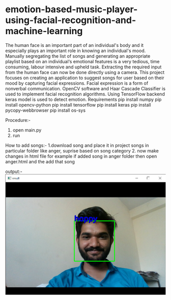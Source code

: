 # emotion-based-music-player-using-facial-recognition-and-machine-learning
The human face is an important part of an individual's body and it especially plays an
important role in knowing an individual's mood. Manually segregating the list of songs and
generating an appropriate playlist based on an individual‘s emotional features is a very tedious,
time consuming, labour intensive and upheld task. Extracting the required input from the
human face can now be done directly using a camera. This project focuses on creating an
application to suggest songs for user based on their mood by capturing facial expressions.
Facial expression is a form of nonverbal communication. OpenCV software and Haar Cascade
Classifier is used to implement facial recognition algorithms. Using TensorFlow backend keras
model is used to detect emotion.
Requirements
pip install numpy
pip install opencv-python
pip install tensorflow
pip install keras
pip install pycopy-webbrowser
pip install os-sys

Procedure:-
1. open main.py
2. run

How to add songs:-
1.download song and place it in project songs in particular folder like anger, suprise based on song category
2. now make changes in html file for example if added song in anger folder then open anger.html and the add that song

output:-
![alt tag](https://github.com/Darshan-Gaidhane/emotion-based-music-player-using-facial-recognition-and-machine-learning/blob/master/result%2014-03-2020%2014_03_42.png)

 
